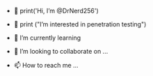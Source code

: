 - 👋 print('Hi, I’m @DrNerd256')
- 👀 print ("I’m interested in penetration testing")



- 🌱 I’m currently learning 
- 💞️ I’m looking to collaborate on ...
- 📫 How to reach me ...

<!---
DrNerd256/DrNerd256 is a ✨ special ✨ repository because its `README.md` (this file) appears on your GitHub profile.
You can click the Preview link to take a look at your changes.
--->
